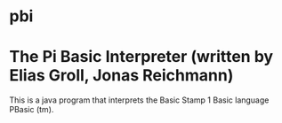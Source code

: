 # pbi

The Pi Basic Interpreter (written by Elias Groll, Jonas Reichmann)
================

This is a java program that interprets the Basic Stamp 1 Basic language PBasic (tm).

